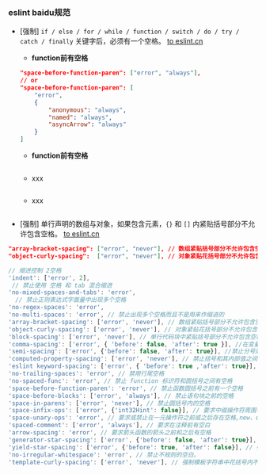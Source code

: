 ### eslint baidu规范

- [强制] `if / else / for / while / function / switch / do / try / catch / finally` 关键字后，必须有一个空格。 [to eslint.cn](https://eslint.org/docs/rules/space-before-function-paren#require-or-disallow-a-space-before-function-parenthesis-space-before-function-paren)

  - **function前有空格** 

  ```json
  "space-before-function-paren": ["error", "always"],
  // or
  "space-before-function-paren": [
      "error",
      {
          "anonymous": "always",
          "named": "always",
          "asyncArrow": "always"
      }
  ]
  ```

  - **function前有空格** 

  ```json
  
  ```

  - xxx

  ```json
  
  ```

  - xxx

  ```json
  
  ```

  

- [强制] 单行声明的数组与对象，如果包含元素，`{}` 和 `[]` 内紧贴括号部分不允许包含空格。   [to eslint.cn](https://eslint.org/docs/rules/space-before-function-paren#require-or-disallow-a-space-before-function-parenthesis-space-before-function-paren) 

```json
"array-bracket-spacing": ["error", "never"], // 数组紧贴括号部分不允许包含空格。
"object-curly-spacing":  ["error", "never"], // 对象紧贴花括号部分不允许包含空格。
```

```js
// 缩进控制 2空格
'indent': ['error', 2],
 // 禁止使用 空格 和 tab 混合缩进
'no-mixed-spaces-and-tabs': 'error', 
  // 禁止正则表达式字面量中出现多个空格
'no-regex-spaces': 'error', 
'no-multi-spaces': 'error', // 禁止出现多个空格而且不是用来作缩进的
'array-bracket-spacing': ['error', 'never'], // 数组紧贴括号部分不允许包含空格。
'object-curly-spacing': ['error', 'never'], // 对象紧贴花括号部分不允许包含空格。
'block-spacing': ['error', 'never'], // 单行代码块中紧贴括号部分不允许包含空格。
'comma-spacing': ['error', { 'before': false, 'after': true }], //在变量声明、数组字面量、对象字面量、函数参数 和 序列中禁止在逗号前使用空格,要求在逗号后使用一个或多个空格
'semi-spacing': ['error', {'before': false, 'after': true}], //禁止分号周围的空格
'computed-property-spacing': ['error', 'never'], // 禁止括号和其内部值之间的空格
'eslint keyword-spacing': ['error', { 'before': true ,'after': true}], // 该规则强制关键字和类似关键字的符号周围空格的一致性：as、break、case、catch、class、const、continue、debugger、default、delete、do、else、export、extends、finally、for、from、function、get、if、import、in、instanceof、let、new、of、return、set、static、super、switch、this、throw、try、typeof、var、void、while、with 和 yield。
'no-trailing-spaces': 'error', // 禁用行尾空格
'no-spaced-func': 'error', // 禁止 function 标识符和圆括号之间有空格
'space-before-function-paren': 'error', // 禁止函数圆括号之前有一个空格
'space-before-blocks': ['error', 'always'], // 禁止语句块之前的空格
'space-in-parens': ['error', 'never'], // 禁止圆括号内的空格
'space-infix-ops': ['error', {'int32Hint': false}], // 要求中缀操作符周围有空格,设置 int32Hint 选项为 true (默认 false) 允许 a|0 不带空格。
'space-unary-ops': 'error', // 要求或禁止在一元操作符之前或之后存在空格,new、delete、typeof、void、yield要求有空格，-、+、--、++、!、!!要求无空格。
'spaced-comment': ['error', 'always'], // 要求在注释前有空白
'arrow-spacing': 'error', // 要求箭头函数的箭头之前和之后有空格
'generator-star-spacing': ['error', {'before': false, 'after': true}], // 强制 generator 函数中 * 号前有空格，后无空格。
'yield-star-spacing': ['error', {'before': true, 'after': false}], // 强制 yield* 表达式中  * 号前有空格，后无空格。
'no-irregular-whitespace': 'error', // 禁止不规则的空白。
'template-curly-spacing': ['error', 'never'], // 强制模板字符串中花括号内不能出现空格 
```

